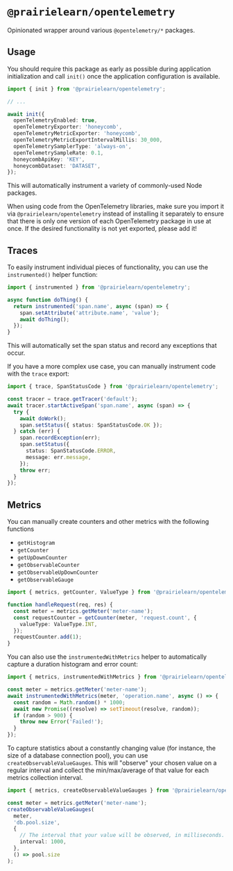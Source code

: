 # `@prairielearn/opentelemetry`

Opinionated wrapper around various `@opentelemetry/*` packages.

## Usage

You should require this package as early as possible during application initialization and call `init()` once the application configuration is available.

```ts
import { init } from '@prairielearn/opentelemetry';

// ...

await init({
  openTelemetryEnabled: true,
  openTelemetryExporter: 'honeycomb',
  openTelemetryMetricExporter: 'honeycomb',
  openTelemetryMetricExportIntervalMillis: 30_000,
  openTelemetrySamplerType: 'always-on',
  openTelemetrySampleRate: 0.1,
  honeycombApiKey: 'KEY',
  honeycombDataset: 'DATASET',
});
```

This will automatically instrument a variety of commonly-used Node packages.

When using code from the OpenTelemetry libraries, make sure you import it via `@prairielearn/opentelemetry` instead of installing it separately to ensure that there is only one version of each OpenTelemetry package in use at once. If the desired functionality is not yet exported, please add it!

## Traces

To easily instrument individual pieces of functionality, you can use the `instrumented()` helper function:

```ts
import { instrumented } from '@prairielearn/opentelemetry';

async function doThing() {
  return instrumented('span.name', async (span) => {
    span.setAttribute('attribute.name', 'value');
    await doThing();
  });
}
```

This will automatically set the span status and record any exceptions that occur.

If you have a more complex use case, you can manually instrument code with the `trace` export:

```ts
import { trace, SpanStatusCode } from '@prairielearn/opentelemetry';

const tracer = trace.getTracer('default');
await tracer.startActiveSpan('span.name', async (span) => {
  try {
    await doWork();
    span.setStatus({ status: SpanStatusCode.OK });
  } catch (err) {
    span.recordException(err);
    span.setStatus({
      status: SpanStatusCode.ERROR,
      message: err.message,
    });
    throw err;
  }
});
```

## Metrics

You can manually create counters and other metrics with the following functions

- `getHistogram`
- `getCounter`
- `getUpDownCounter`
- `getObservableCounter`
- `getObservableUpDownCounter`
- `getObservableGauge`

```ts
import { metrics, getCounter, ValueType } from '@prairielearn/opentelemetry';

function handleRequest(req, res) {
  const meter = metrics.getMeter('meter-name');
  const requestCounter = getCounter(meter, 'request.count', {
    valueType: ValueType.INT,
  });
  requestCounter.add(1);
}
```

You can also use the `instrumentedWithMetrics` helper to automatically capture a duration histogram and error count:

```ts
import { metrics, instrumentedWithMetrics } from '@prairielearn/opentelemetry';

const meter = metrics.getMeter('meter-name');
await instrumentedWithMetrics(meter, 'operation.name', async () => {
  const random = Math.random() * 1000;
  await new Promise((resolve) => setTimeout(resolve, random));
  if (random > 900) {
    throw new Error('Failed!');
  }
});
```

To capture statistics about a constantly changing value (for instance, the size of a database connection pool), you can use `createObservableValueGauges`. This will "observe" your chosen value on a regular interval and collect the min/max/average of that value for each metrics collection interval.

```ts
import { metrics, createObservableValueGauges } from '@prairielearn/opentelemetry';

const meter = metrics.getMeter('meter-name');
createObservableValueGauges(
  meter,
  'db.pool.size',
  {
    // The interval that your value will be observed, in milliseconds.
    interval: 1000,
  },
  () => pool.size
);
```
